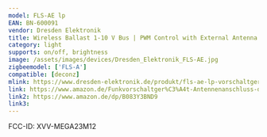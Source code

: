 ```yaml
---
model: FLS-AE lp
EAN: BN-600091
vendor: Dresden Elektronik
title: Wireless Ballast 1-10 V Bus | PWM Control with External Antenna
category: light
supports: on/off, brightness
image: /assets/images/devices/Dresden_Elektronik_FLS-AE.jpg
zigbeemodel: ['FLS-A']
compatible: [deconz]
mlink: https://www.dresden-elektronik.de/produkt/fls-ae-lp-vorschaltger%C3%A4te.html
link: https://www.amazon.de/Funkvorschaltger%C3%A4t-Antennenanschluss-drahtlosen-Ansteuerung-PWM-dimmbaren/dp/B01M3S25ET
link2: https://www.amazon.de/dp/B083Y3BND9
link3: 
---
```

FCC-ID: XVV-MEGA23M12